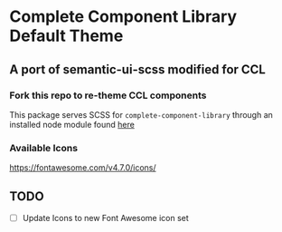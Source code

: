# Complete Component Library Default Theme

## A port of semantic-ui-scss modified for CCL

### Fork this repo to re-theme CCL components

This package serves SCSS for `complete-component-library` through an installed node module found [here](https://www.npmjs.com/package/ccl-scss)

### Available Icons

https://fontawesome.com/v4.7.0/icons/


## TODO
- [ ] Update Icons to new Font Awesome icon set

